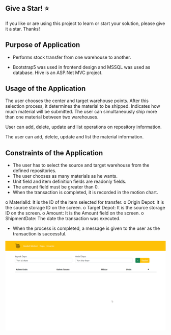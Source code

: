 ﻿## Give a Star! :star:
If you like or are using this project to learn or start your solution, please give it a star. Thanks!

## Purpose of Application
- Performs stock transfer from one warehouse to another.

* Bootstrap5 was used in frontend design and MSSQL was used as database. Hive is an ASP.Net MVC project.

## Usage of the Application
The user chooses the center and target warehouse points. After this selection process, it determines the material to be shipped. Indicates how much material will be submitted. The user can simultaneously ship more than one material between two warehouses.

User can add, delete, update and list operations on repository information.

The user can add, delete, update and list the material information.

## Constraints of the Application
- The user has to select the source and target warehouse from the defined repositories.
- The user chooses as many materials as he wants.
- Unit field and item definition fields are readonly fields.
- The amount field must be greater than 0.
- When the transaction is completed, it is recorded in the motion chart.

o MaterialId: It is the ID of the item selected for transfer.
o Origin Depot: It is the source storage ID on the screen.
o Target Depot: It is the source storage ID on the screen.
o Amount: It is the Amount field on the screen.
o ShipmentDate: The date the transaction was executed.

- When the process is completed, a message is given to the user as the transaction is successful.

![SayHiMERN](https://raw.githubusercontent.com/NisanurBulut/Kovan/master/Trailers/Trailer_Kovan.gif)
